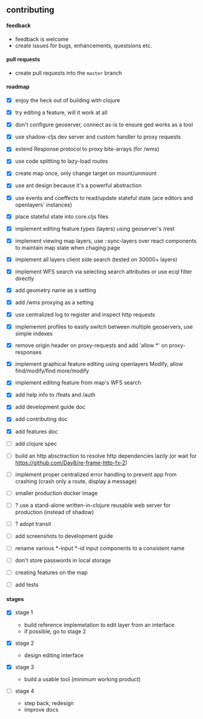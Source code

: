 ## contributing

#### feedback

- feedback is welcome
- create issues for bugs, enhancements, questsions etc.

#### pull requests

- create pull requests into the `master` branch


#### roadmap

- [x] enjoy the heck out of building with clojure 
- [x] try editing a feature, will it work at all
- [x] don't configure geoserver, connect as-is to ensure ged works as a tool
- [x] use shadow-cljs dev server and custom handler to proxy requests
- [x] extend Response protocol to proxy bite-arrays (for /wms)
- [x] use code splitting to lazy-load routes 
- [x] create map once, only change target on mount/unmount
- [x] use ant design because it's a powerful abstraction
- [x] use events and coeffects to read/update stateful state (ace editors and openlayers' instances)
- [x] place stateful state into core.cljs files
- [x] implement editing feature types (layers) using geoserver's /rest
- [x] implement viewing map layers, use ::sync-layers over react components to maintain map state when chaging page
- [x] implement all layers client side search (tested on 30000+ layers)
- [x] implement WFS search via selecting search attributes or use ecql filter directly
- [x] add geometry name as a setting
- [x] add /wms proxying as a setting
- [x] use centralized log to register and inspect http requests
- [x] implememnt profiles to easily switch between multiple geoservers, use simple indexes
- [x] remove origin header on proxy-requests and add 'allow *' on proxy-responses  
- [x] implement graphical feature editing using openlayers Modify, allow find/modify/find more/modify
- [x] implement editing feature from map's WFS search
- [x] add help info to /feats and /auth
- [x] add development guide doc
- [x] add contributing doc
- [x] add features doc
- [ ] add clojure spec
- [ ] build an http absctraction to resolve http dependencies lazily (or wait for https://github.com/Day8/re-frame-http-fx-2)
- [ ] implement proper centralized error handling to prevent app from crashing (crash only a route, display a message)
- [ ] smaller production docker image
- [ ] ? use a stand-alone written-in-clojure reusable web server for production (instead of shadow)
- [ ] ? adopt transit
- [ ] add screenshots to development guide
- [ ] rename various *-input *-id input components to a consistent name
- [ ] don't store passwords in local storage
- [ ] creating features on the map 
- [ ] add tests


#### stages

- [x] stage 1

    * build reference implemetation to edit layer from an interface 
    * if possible, go to stage 2

- [x] stage 2

    * design editing interface

- [x] stage 3

    * build a usable tool (minimum working product)

- [ ] stage 4

    * step back, redesign
    * improve docs
